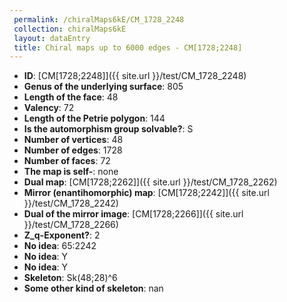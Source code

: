 ```yaml
--- 
 permalink: /chiralMaps6kE/CM_1728_2248 
 collection: chiralMaps6kE
 layout: dataEntry
 title: Chiral maps up to 6000 edges - CM[1728;2248]
---
```


- **ID**: [CM[1728;2248]]({{ site.url }}/test/CM_1728_2248)
- **Genus of the underlying surface**: 805
- **Length of the face**: 48
- **Valency**: 72
- **Length of the Petrie polygon**: 144
- **Is the automorphism group solvable?**: S
- **Number of vertices**: 48
- **Number of edges**: 1728
- **Number of faces**: 72
- **The map is self-**: none
- **Dual map**: [CM[1728;2262]]({{ site.url }}/test/CM_1728_2262)
- **Mirror (enantihomorphic) map**: [CM[1728;2242]]({{ site.url }}/test/CM_1728_2242)
- **Dual of the mirror image**: [CM[1728;2266]]({{ site.url }}/test/CM_1728_2266)
- **Z_q-Exponent?**: 2
- **No idea**:  65:2242
- **No idea**: Y
- **No idea**: Y
- **Skeleton**: Sk(48;28)^6
- **Some other kind of skeleton**: nan
